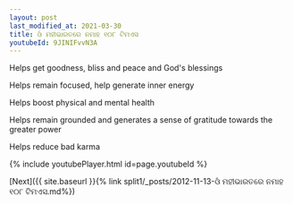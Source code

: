 ```yaml
---
layout: post
last_modified_at: 2021-03-30
title: ଓଁ ମହୀଭାରତରେ ନମାହ ୧୦୮ ଟିମଏସ
youtubeId: 9JINIFvvN3A
---
```

 
 
Helps get goodness, bliss and peace and God's blessings
 
Helps remain focused, help generate inner energy 
 
Helps boost physical and mental health 
 
Helps remain grounded and generates a sense of gratitude towards the greater power 
 
Helps reduce bad karma
 
 
 
 


{% include youtubePlayer.html id=page.youtubeId %}
 
[Next]({{ site.baseurl }}{% link  split1/_posts/2012-11-13-ଓଁ ମହୀଭାରତରେ ନମାହ ୧୦୮ ଟିମଏସ.md%})
 

